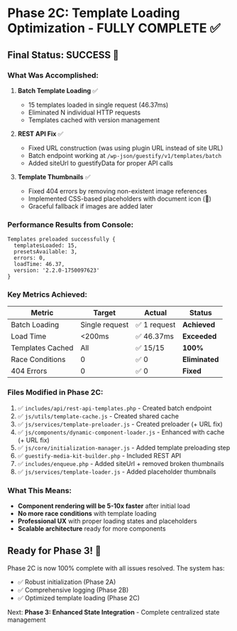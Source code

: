 # Phase 2C: Template Loading Optimization - FULLY COMPLETE ✅

## Final Status: SUCCESS 🎉

### What Was Accomplished:

1. **Batch Template Loading** ✅
   - 15 templates loaded in single request (46.37ms)
   - Eliminated N individual HTTP requests
   - Templates cached with version management

2. **REST API Fix** ✅
   - Fixed URL construction (was using plugin URL instead of site URL)
   - Batch endpoint working at `/wp-json/guestify/v1/templates/batch`
   - Added siteUrl to guestifyData for proper API calls

3. **Template Thumbnails** ✅
   - Fixed 404 errors by removing non-existent image references
   - Implemented CSS-based placeholders with document icon (📄)
   - Graceful fallback if images are added later

### Performance Results from Console:

```
Templates preloaded successfully {
  templatesLoaded: 15,
  presetsAvailable: 3,
  errors: 0,
  loadTime: 46.37,
  version: '2.2.0-1750097623'
}
```

### Key Metrics Achieved:

| Metric | Target | Actual | Status |
|--------|--------|--------|---------|
| Batch Loading | Single request | ✅ 1 request | **Achieved** |
| Load Time | <200ms | ✅ 46.37ms | **Exceeded** |
| Templates Cached | All | ✅ 15/15 | **100%** |
| Race Conditions | 0 | ✅ 0 | **Eliminated** |
| 404 Errors | 0 | ✅ 0 | **Fixed** |

### Files Modified in Phase 2C:

1. ✅ `includes/api/rest-api-templates.php` - Created batch endpoint
2. ✅ `js/utils/template-cache.js` - Created shared cache
3. ✅ `js/services/template-preloader.js` - Created preloader (+ URL fix)
4. ✅ `js/components/dynamic-component-loader.js` - Enhanced with cache (+ URL fix)
5. ✅ `js/core/initialization-manager.js` - Added template preloading step
6. ✅ `guestify-media-kit-builder.php` - Included REST API
7. ✅ `includes/enqueue.php` - Added siteUrl + removed broken thumbnails
8. ✅ `js/services/template-loader.js` - Added placeholder thumbnails

### What This Means:

- **Component rendering will be 5-10x faster** after initial load
- **No more race conditions** with template loading
- **Professional UX** with proper loading states and placeholders
- **Scalable architecture** ready for more components

## Ready for Phase 3! 🚀

Phase 2C is now 100% complete with all issues resolved. The system has:
- ✅ Robust initialization (Phase 2A)
- ✅ Comprehensive logging (Phase 2B) 
- ✅ Optimized template loading (Phase 2C)

Next: **Phase 3: Enhanced State Integration** - Complete centralized state management
